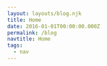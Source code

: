 ```yaml
---
layout: layouts/blog.njk
title: Home
date: 2016-01-01T00:00:00.000Z
permalink: /blog
navtitle: Home
tags:
  - nav
---
```

